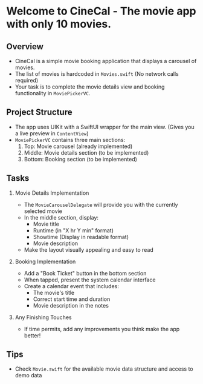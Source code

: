 # Welcome to CineCal - The movie app with only 10 movies.

## Overview
- CineCal is a simple movie booking application that displays a carousel of movies.
- The list of movies is hardcoded in `Movies.swift` (No network calls required)
- Your task is to complete the movie details view and booking functionality in `MoviePickerVC`.

## Project Structure
- The app uses UIKit with a SwiftUI wrapper for the main view. (Gives you a live preview in `ContentView`)
- `MoviePickerVC` contains three main sections:
  1. Top: Movie carousel (already implemented)
  2. Middle: Movie details section (to be implemented)
  3. Bottom: Booking section (to be implemented)

## Tasks

1. Movie Details Implementation
   - The `MovieCarouselDelegate` will provide you with the currently selected movie
   - In the middle section, display:
     - Movie title
     - Runtime (in "X hr Y min" format)
     - Showtime (Display in readable format)
     - Movie description
   - Make the layout visually appealing and easy to read

2. Booking Implementation
   - Add a "Book Ticket" button in the bottom section
   - When tapped, present the system calendar interface
   - Create a calendar event that includes:
     - The movie's title
     - Correct start time and duration
     - Movie description in the notes

3. Any Finishing Touches
   - If time permits, add any improvements you think make the app better!

## Tips
- Check `Movie.swift` for the available movie data structure and access to demo data
